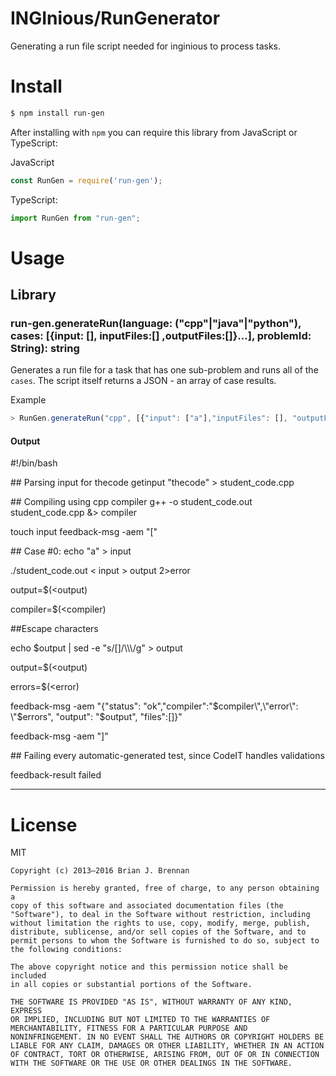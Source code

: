 # INGInious/RunGenerator

Generating a run file script needed for inginious to process tasks.

# Install

```bash
$ npm install run-gen
```

After installing with `npm` you can require this library from JavaScript or TypeScript:

JavaScript
```js
const RunGen = require('run-gen');
```

TypeScript:
```typescript
import RunGen from "run-gen";
```

# Usage

## Library

### run-gen.generateRun(language: ("cpp"|"java"|"python"), cases: [{input: [], inputFiles:[] ,outputFiles:[]}...], problemId: String): string
Generates a run file for a task that has one sub-problem and runs all of the `cases`.
The script itself returns a JSON - an array of case results.


Example

```js
> RunGen.generateRun("cpp", [{"input": ["a"],"inputFiles": [], "outputFiles": []}], "thecode");
```
#### Output
>>>
\#!/bin/bash


\## Parsing input for thecode
getinput "thecode" > student_code.cpp


\## Compiling using cpp compiler
g++ -o student_code.out student_code.cpp &> compiler


touch input
feedback-msg -aem "["


\## Case #0:
echo "a" > input

./student_code.out < input > output 2>error

output=$(<output)

compiler=$(<compiler)


\##Escape characters

echo $output | sed -e "s/[\]/\\\\\\\/g" > output

output=$(<output)

errors=$(<error)

feedback-msg -aem "{\"status\": \"ok\",\"compiler\":\"$compiler\",\"error\": \"$errors\", \"output\": \"$output\", \"files\":[]}"

feedback-msg -aem "]"


\## Failing every automatic-generated test, since CodeIT handles validations

feedback-result failed
>>>

---


# License

MIT

```
Copyright (c) 2013–2016 Brian J. Brennan

Permission is hereby granted, free of charge, to any person obtaining a
copy of this software and associated documentation files (the
"Software"), to deal in the Software without restriction, including
without limitation the rights to use, copy, modify, merge, publish,
distribute, sublicense, and/or sell copies of the Software, and to
permit persons to whom the Software is furnished to do so, subject to
the following conditions:

The above copyright notice and this permission notice shall be included
in all copies or substantial portions of the Software.

THE SOFTWARE IS PROVIDED "AS IS", WITHOUT WARRANTY OF ANY KIND, EXPRESS
OR IMPLIED, INCLUDING BUT NOT LIMITED TO THE WARRANTIES OF
MERCHANTABILITY, FITNESS FOR A PARTICULAR PURPOSE AND
NONINFRINGEMENT. IN NO EVENT SHALL THE AUTHORS OR COPYRIGHT HOLDERS BE
LIABLE FOR ANY CLAIM, DAMAGES OR OTHER LIABILITY, WHETHER IN AN ACTION
OF CONTRACT, TORT OR OTHERWISE, ARISING FROM, OUT OF OR IN CONNECTION
WITH THE SOFTWARE OR THE USE OR OTHER DEALINGS IN THE SOFTWARE.
```
